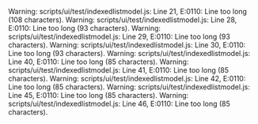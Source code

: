 Warning: scripts/ui/test/indexedlistmodel.js: Line 21, E:0110: Line too long (108 characters).
Warning: scripts/ui/test/indexedlistmodel.js: Line 28, E:0110: Line too long (93 characters).
Warning: scripts/ui/test/indexedlistmodel.js: Line 29, E:0110: Line too long (93 characters).
Warning: scripts/ui/test/indexedlistmodel.js: Line 30, E:0110: Line too long (93 characters).
Warning: scripts/ui/test/indexedlistmodel.js: Line 40, E:0110: Line too long (85 characters).
Warning: scripts/ui/test/indexedlistmodel.js: Line 41, E:0110: Line too long (85 characters).
Warning: scripts/ui/test/indexedlistmodel.js: Line 42, E:0110: Line too long (85 characters).
Warning: scripts/ui/test/indexedlistmodel.js: Line 45, E:0110: Line too long (85 characters).
Warning: scripts/ui/test/indexedlistmodel.js: Line 46, E:0110: Line too long (85 characters).
